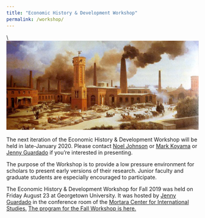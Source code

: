 ```yaml
---
title: "Economic History & Development Workshop"
permalink: /workshop/
---
```

\\
![factory](/assets/images/factory.png)


The next iteration of the Economic History & Development Workshop will be held in late-January 2020. Please contact [Noel Johnson](mailto:noeldjohnson@mac.com) or [Mark Koyama](mailto:mark.koyama@gmail.com) or [Jenny Guardado](mailto:jennyguardado@gmail.com) if you’re interested in presenting.

The purpose of the Workshop is to provide a low pressure environment for scholars to present early versions of their research.  Junior faculty and graduate students are especially encouraged to participate.

The Economic History & Development Workshop for Fall 2019 was held on Friday August 23 at Georgetown University. It was hosted by [Jenny Guardado](https://sites.google.com/site/jennyguardado/) in the conference room of the [Mortara Center for International Studies.](https://goo.gl/maps/ydFQnhfBERWeNBtB6) [The program for the Fall Workshop is here.](https://www.dropbox.com/s/ye73ll6lm8d9cn0/Workshop%20August%202019.pdf?dl=0)
